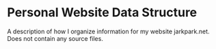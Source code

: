 # Personal Website Data Structure

A description of how I organize information for my website jarkpark.net.  Does not contain any source files.